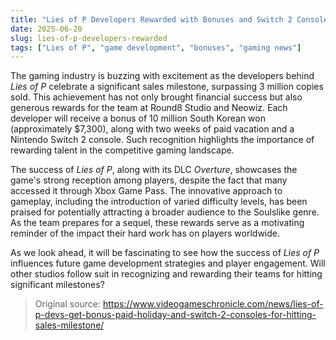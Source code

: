 ```yaml
---
title: "Lies of P Developers Rewarded with Bonuses and Switch 2 Consoles for Sales Success"
date: 2025-06-20
slug: lies-of-p-developers-rewarded
tags: ["Lies of P", "game development", "bonuses", "gaming news"]
---
```


The gaming industry is buzzing with excitement as the developers behind *Lies of P* celebrate a significant sales milestone, surpassing 3 million copies sold. This achievement has not only brought financial success but also generous rewards for the team at Round8 Studio and Neowiz. Each developer will receive a bonus of 10 million South Korean won (approximately $7,300), along with two weeks of paid vacation and a Nintendo Switch 2 console. Such recognition highlights the importance of rewarding talent in the competitive gaming landscape.

The success of *Lies of P*, along with its DLC *Overture*, showcases the game's strong reception among players, despite the fact that many accessed it through Xbox Game Pass. The innovative approach to gameplay, including the introduction of varied difficulty levels, has been praised for potentially attracting a broader audience to the Soulslike genre. As the team prepares for a sequel, these rewards serve as a motivating reminder of the impact their hard work has on players worldwide.

As we look ahead, it will be fascinating to see how the success of *Lies of P* influences future game development strategies and player engagement. Will other studios follow suit in recognizing and rewarding their teams for hitting significant milestones? 

> Original source: https://www.videogameschronicle.com/news/lies-of-p-devs-get-bonus-paid-holiday-and-switch-2-consoles-for-hitting-sales-milestone/